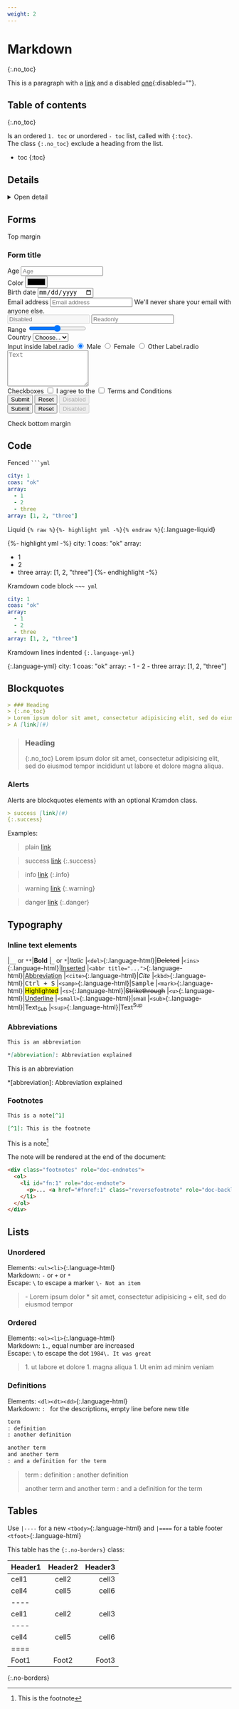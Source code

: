 ```yaml
---
weight: 2
---
```


# Markdown
{:.no_toc}

This is a paragraph with a [link](#) and a disabled [one](#){:disabled=""}.

## Table of contents
{:.no_toc}

Is an ordered `1. toc` or unordered `- toc` list, called with `{:toc}`.  
The class `{:.no_toc}` exclude a heading from the list.
* toc
{:toc}

## Details

<details>
  <summary>Open detail</summary>
  Lorem ipsum dolor sit amet, consectetur adipisicing elit, sed do eiusmod tempor incididunt ut labore et dolore magna aliqua. Ut enim ad minim veniam, quis nostrud exercitation ullamco laboris nisi ut aliquip ex ea commodo consequat. Duis aute irure dolor in reprehenderit in voluptate velit esse cillum dolore eu fugiat nulla pariatur. Excepteur sint occaecat cupidatat non proident, sunt in culpa qui officia deserunt mollit anim id est laborum.
</details>

## Forms

Top margin

<form class="prevent-default">
<h3>Form title</h3>
<div>
  <label for="age">Age</label>
  <input type="number" id="age" name="age" placeholder="Age" required>
</div>
<div>
  <label for="color">Color</label>
    <input type="color" id="color" name="color">
</div>
<div>
  <label for="birt_date">Birth date</label>
    <input type="date" id="birt_date" name="birt_date" required>
</div>
<div>
  <label for="email">Email address</label>
  <input type="email" id="email" name="email" placeholder="Email address" required>
  <span>We'll never share your email with anyone else.</span>
</div>
<input type="text" placeholder="Disabled" disabled>
<input type="text" placeholder="Readonly" readonly>
<div>
  <label for="range">Range</label><output></output>
  <input type="range" id="range" name="range">
</div>
<!-- Select -->
<div>
  <label for="country">Country</label>
  <select id="country">
    <option selected>Choose...</option>
    <optgroup label="Europe">
      <option value="italy">Italy</option>
    </optgroup>
    <option value="usa">USA</option>
  </select>
</div>

<!-- Radios -->
<div>
  <label>Input inside label.radio</label>
  <label class="radio">
    <input type="radio" id="male" name="gender" value="male" checked> Male
  </label>
  <label class="radio">
    <input type="radio" id="female" name="gender" value="female"> Female
  </label>
  <label class="radio">
    <input type="radio" id="other" name="gender" value="other"> Other
  </label>
  <span>Label.radio</span>
</div>

<textarea name="textarea" id="textarea" rows="5" placeholder="Text"></textarea>

<!-- Checkbox -->
<div>
  <label>Checkboxes</label>
  <label for="terms">
    <input type="checkbox" id="terms" name="terms"> I agree to the
  </label>
  <label for="bio">
    <input type="checkbox" id="bio" name="bio"> Terms and Conditions
  </label>
</div>

<!-- Button -->
<div>
  <input type="submit" value="Submit">
  <input type="reset" name="" value="Reset">
  <input type="button" disabled name="" value="Disabled">
</div>
<!-- Button -->
<div>
  <button type="submit">Submit</button>
  <button type="reset">Reset</button>
  <button type="button" disabled>Disabled</button>
</div>

</form>

Check bottom margin

## Code

Fenced <code class="highlight">```yml</code>

```yml
city: 1
coas: "ok"
array:
  - 1
  - 2
  - three
array: [1, 2, "three"]
```

Liquid `{% raw %}{%- highlight yml -%}{% endraw %}`{:.language-liquid}

{%- highlight yml -%}
city: 1
coas: "ok"
array:
  - 1
  - 2
  - three
array: [1, 2, "three"]
{%- endhighlight -%}

Kramdown code block `~~~ yml`

~~~ yml
city: 1
coas: "ok"
array:
  - 1
  - 2
  - three
array: [1, 2, "three"]
~~~

Kramdown lines indented `{:.language-yml}`

{:.language-yml}
    city: 1
    coas: "ok"
    array:
      - 1
      - 2
      - three
    array: [1, 2, "three"]

## Blockquotes

```md
> ### Heading
> {:.no_toc}
> Lorem ipsum dolor sit amet, consectetur adipisicing elit, sed do eiusmod tempor incididunt ut labore et dolore magna aliqua.  
> A [link](#)
```

> ### Heading
> {:.no_toc}
> Lorem ipsum dolor sit amet, consectetur adipisicing elit, sed do eiusmod tempor incididunt ut labore et dolore magna aliqua.

### Alerts

Alerts are blockquotes elements with an optional Kramdon class.

```md
> success [link](#)
{:.success}
```

Examples:

> plain [link](#)

> success [link](#)
{:.success}

> info [link](#)
{:.info}

> warning [link](#)
{:.warning}

> danger [link](#)
{:.danger}

## Typography

### Inline text elements

|`__` or `**`|__Bold__
|`_` or `*`|_Italic_
|`<del>`{:.language-html}|<del>Deleted</del>
|`<ins>`{:.language-html}|<ins>Inserted</ins>
|`<abbr title="...">`{:.language-html}|<abbr title="Abbreviation">Abbreviation</abbr>
|`<cite>`{:.language-html}|<cite>Cite</cite>
|`<kbd>`{:.language-html}|<kbd>Ctrl + S</kbd>
|`<samp>`{:.language-html}|<samp>Sample</samp>
|`<mark>`{:.language-html}|<mark>Highlighted</mark>
|`<s>`{:.language-html}|<s>Strikethrough</s>
|`<u>`{:.language-html}|<u>Underline</u>
|`<small>`{:.language-html}|<small>small</small>
|`<sub>`{:.language-html}|Text<sub>Sub</sub>
|`<sup>`{:.language-html}|Text<sup>Sup</sup>

### Abbreviations

```md
This is an abbreviation

*[abbreviation]: Abbreviation explained
```

This is an abbreviation

*[abbreviation]: Abbreviation explained

### Footnotes

```md
This is a note[^1]

[^1]: This is the footnote
```
This is a note[^1]

[^1]: This is the footnote

The note will be rendered at the end of the document:

```html
<div class="footnotes" role="doc-endnotes">
  <ol>
    <li id="fn:1" role="doc-endnote">
      <p>... <a href="#fnref:1" class="reversefootnote" role="doc-backlink">&#8617;</a></p>
    </li>
  </ol>
</div>
```

## Lists

### Unordered

Elements: `<ul><li>`{:.language-html}  
Markdown: `-` or `+` or `*`  
Escape: `\` to escape a marker `\- Not an item`

<blockquote markdown="1">
- Lorem ipsum dolor
* sit amet, consectetur adipisicing
+ elit, sed do eiusmod tempor
</blockquote>

### Ordered

Elements: `<ol><li>`{:.language-html}  
Markdown: `1.`, equal number are increased  
Escape: `\` to escape the dot `1984\. It was great`

<blockquote markdown="1">
1. ut labore et dolore
1. magna aliqua
1. Ut enim ad minim veniam
</blockquote>

### Definitions

Elements: `<dl><dt><dd>`{:.language-html}  
Markdown: `: ` for the descriptions, empty line before new title

```md
term
: definition
: another definition

another term
and another term
: and a definition for the term
```

<blockquote markdown="1">
term
: definition
: another definition

another term
and another term
: and a definition for the term
</blockquote>

## Tables

Use `|----` for a new `<tbody>`{:.language-html} and `|====` for a table footer `<tfoot>`{:.language-html}

This table has the `{:.no-borders}` class:

| Header1 | Header2 | Header3
|:--------|:-------:|--------:
| cell1   | cell2   | cell3
| cell4   | cell5   | cell6
|----
| cell1   | cell2   | cell3
|----
| cell4   | cell5   | cell6
|====
| Foot1   | Foot2   | Foot3
{:.no-borders}